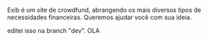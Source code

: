 Exib é um site de crowdfund, abrangendo os mais diversos tipos de necessidades financeiras.
Queremos ajudar você com sua ideia.


editei isso na branch "dev". OLA


